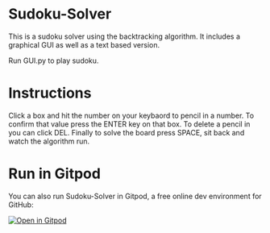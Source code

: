 # Sudoku-Solver
This is a sudoku solver using the backtracking algorithm. It includes a graphical GUI as well as a text based version.

Run GUI.py to play sudoku.

# Instructions
Click a box and hit the number on your keybaord to pencil in a number. To confirm that value press the ENTER key on that box. To delete a pencil in you can click DEL. Finally to solve the board press SPACE, sit back and watch the algorithm run.

# Run in Gitpod

You can also run Sudoku-Solver in Gitpod, a free online dev environment for GitHub:

[![Open in Gitpod](https://gitpod.io/button/open-in-gitpod.svg)](https://gitpod.io/#https://github.com/anixane/SudokuVizualizationBackracking/blob/master/GUI.py)
